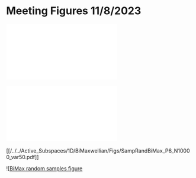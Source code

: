 # Meeting Figures 11/8/2023

![Max random samples figure](/Active_Subspaces/1D/Maxwellian/Figs/SampRandMax_P3_N10000_var50.pdf)

![BiMax random samples figure](../../Active_Subspaces/1D/BiMaxwellian/Figs/SampRandBiMax_P6_N10000_var50.pdf)

[[/../../Active_Subspaces/1D/BiMaxwellian/Figs/SampRandBiMax_P6_N10000_var50.pdf]]

![[BiMax random samples figure](https://github.com/gracecmatt/Plasma_Instabilities/blob/main/Active_Subspaces/1D/BiMaxwellian/Figs/SampRandBiMax_P6_N10000_var50.pdf)
